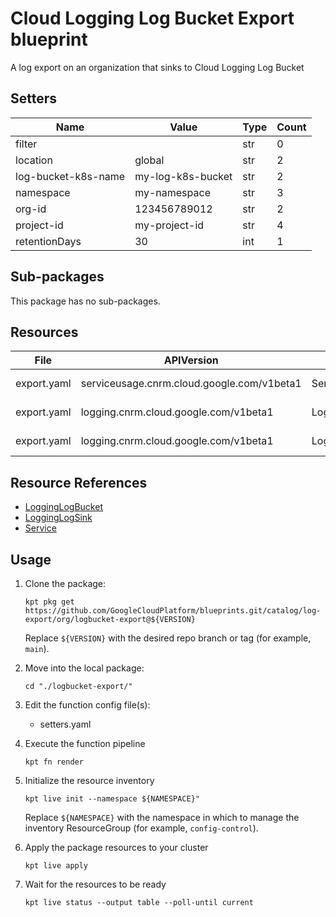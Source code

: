 <!-- BEGINNING OF PRE-COMMIT-BLUEPRINT DOCS HOOK:TITLE -->
# Cloud Logging Log Bucket Export blueprint


<!-- END OF PRE-COMMIT-BLUEPRINT DOCS HOOK:TITLE -->
<!-- BEGINNING OF PRE-COMMIT-BLUEPRINT DOCS HOOK:BODY -->
A log export on an organization that sinks to Cloud Logging Log Bucket

## Setters

|        Name         |       Value       | Type | Count |
|---------------------|-------------------|------|-------|
| filter              |                   | str  |     0 |
| location            | global            | str  |     2 |
| log-bucket-k8s-name | my-log-k8s-bucket | str  |     2 |
| namespace           | my-namespace      | str  |     3 |
| org-id              |      123456789012 | str  |     2 |
| project-id          | my-project-id     | str  |     4 |
| retentionDays       |                30 | int  |     1 |

## Sub-packages

This package has no sub-packages.

## Resources

|    File     |                 APIVersion                 |       Kind       |             Name              |  Namespace   |
|-------------|--------------------------------------------|------------------|-------------------------------|--------------|
| export.yaml | serviceusage.cnrm.cloud.google.com/v1beta1 | Service          | my-project-id-logbucket       | my-namespace |
| export.yaml | logging.cnrm.cloud.google.com/v1beta1      | LoggingLogSink   | 123456789012-orglogbucketsink | my-namespace |
| export.yaml | logging.cnrm.cloud.google.com/v1beta1      | LoggingLogBucket | my-log-k8s-bucket             | my-namespace |

## Resource References

- [LoggingLogBucket](https://cloud.google.com/config-connector/docs/reference/resource-docs/logging/logginglogbucket)
- [LoggingLogSink](https://cloud.google.com/config-connector/docs/reference/resource-docs/logging/logginglogsink)
- [Service](https://cloud.google.com/config-connector/docs/reference/resource-docs/serviceusage/service)

## Usage

1.  Clone the package:
    ```shell
    kpt pkg get https://github.com/GoogleCloudPlatform/blueprints.git/catalog/log-export/org/logbucket-export@${VERSION}
    ```
    Replace `${VERSION}` with the desired repo branch or tag
    (for example, `main`).

1.  Move into the local package:
    ```shell
    cd "./logbucket-export/"
    ```

1.  Edit the function config file(s):
    - setters.yaml

1.  Execute the function pipeline
    ```shell
    kpt fn render
    ```

1.  Initialize the resource inventory
    ```shell
    kpt live init --namespace ${NAMESPACE}"
    ```
    Replace `${NAMESPACE}` with the namespace in which to manage
    the inventory ResourceGroup (for example, `config-control`).

1.  Apply the package resources to your cluster
    ```shell
    kpt live apply
    ```

1.  Wait for the resources to be ready
    ```shell
    kpt live status --output table --poll-until current
    ```

<!-- END OF PRE-COMMIT-BLUEPRINT DOCS HOOK:BODY -->
